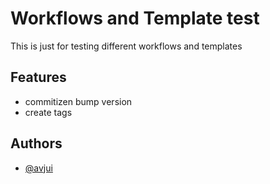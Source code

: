 # Workflows and Template test

This is just for testing different workflows and templates


## Features

- commitizen bump version
- create tags

## Authors

- [@avjui](https://www.github.com/avjui)

